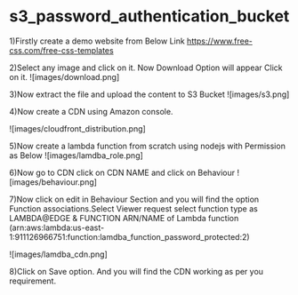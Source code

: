# s3_password_authentication_bucket

1)Firstly create a demo website from Below Link
    https://www.free-css.com/free-css-templates

2)Select any image  and click on it. Now Download Option will appear Click on it.
![images/download.png]

3)Now extract the file and upload the content to S3 Bucket
![images/s3.png]

4)Now create a CDN using Amazon console.

![images/cloudfront_distribution.png]

5)Now create a lambda function from scratch using nodejs with Permission as Below
![images/lamdba_role.png]

6)Now go to CDN click on CDN NAME and click on Behaviour
![images/behaviour.png]

7)Now click on edit in Behaviour Section and you will find the option Function associations.Select Viewer request  select function type as LAMBDA@EDGE & FUNCTION ARN/NAME  of Lambda function (arn:aws:lambda:us-east-1:911126966751:function:lamdba_function_password_protected:2)

![images/lamdba_cdn.png]

8)Click on Save option. And you will find the CDN working as per you requirement.